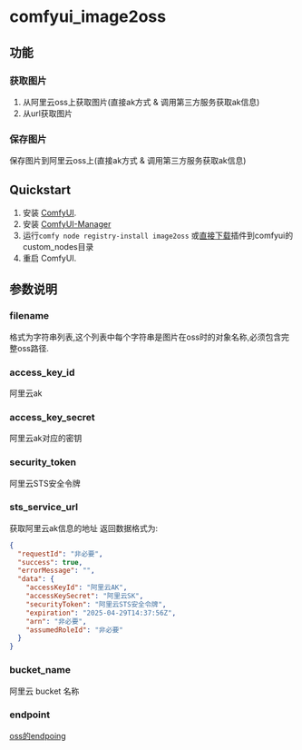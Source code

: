 # comfyui_image2oss

## 功能
### 获取图片
1. 从阿里云oss上获取图片(直接ak方式 & 调用第三方服务获取ak信息)
2. 从url获取图片
### 保存图片
保存图片到阿里云oss上(直接ak方式 & 调用第三方服务获取ak信息)


## Quickstart

1. 安装 [ComfyUI](https://docs.comfy.org/get_started).
2. 安装 [ComfyUI-Manager](https://github.com/ltdrdata/ComfyUI-Manager)
3. 运行`comfy node registry-install image2oss` 或[直接下载](https://registry.comfy.org/publishers/nxt5656/nodes/image2oss)插件到comfyui的custom_nodes目录
4. 重启 ComfyUI.

## 参数说明
### filename
格式为字符串列表,这个列表中每个字符串是图片在oss时的对象名称,必须包含完整oss路径.

### access_key_id
阿里云ak

### access_key_secret
阿里云ak对应的密钥

### security_token
阿里云STS安全令牌

### sts_service_url
获取阿里云ak信息的地址
返回数据格式为:
```json
{
  "requestId": "非必要",
  "success": true,
  "errorMessage": "",
  "data": {
    "accessKeyId": "阿里云AK",
    "accessKeySecret": "阿里云SK",
    "securityToken": "阿里云STS安全令牌",
    "expiration": "2025-04-29T14:37:56Z",
    "arn": "非必要",
    "assumedRoleId": "非必要"
  }
}
```


### bucket_name
阿里云 bucket 名称



### endpoint
[oss的endpoing](https://help.aliyun.com/zh/oss/user-guide/regions-and-endpoints)
